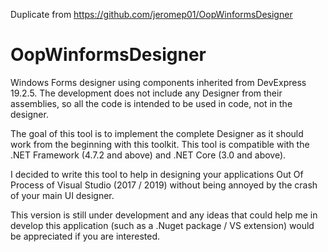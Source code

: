 Duplicate from  https://github.com/jeromep01/OopWinformsDesigner

# OopWinformsDesigner
Windows Forms designer using components inherited from DevExpress 19.2.5. The development does not include any Designer from their assemblies, so all the code is intended to be used in code, not in the designer.

The goal of this tool is to implement the complete Designer as it should work from the beginning with this toolkit. 
This tool is compatible with the .NET Framework (4.7.2 and above) and .NET Core (3.0 and above).

I decided to write this tool to help in designing your applications Out Of Process of Visual Studio (2017 / 2019) without being 
annoyed by the crash of your main UI designer.

This version is still under development and any ideas that could help me in develop this application (such as a .Nuget package / VS extension) would be appreciated if you are interested.
